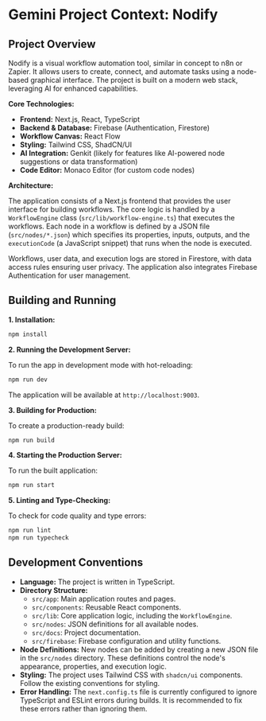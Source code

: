 # Gemini Project Context: Nodify

## Project Overview

Nodify is a visual workflow automation tool, similar in concept to n8n or Zapier. It allows users to create, connect, and automate tasks using a node-based graphical interface. The project is built on a modern web stack, leveraging AI for enhanced capabilities.

**Core Technologies:**

*   **Frontend:** Next.js, React, TypeScript
*   **Backend & Database:** Firebase (Authentication, Firestore)
*   **Workflow Canvas:** React Flow
*   **Styling:** Tailwind CSS, ShadCN/UI
*   **AI Integration:** Genkit (likely for features like AI-powered node suggestions or data transformation)
*   **Code Editor:** Monaco Editor (for custom code nodes)

**Architecture:**

The application consists of a Next.js frontend that provides the user interface for building workflows. The core logic is handled by a `WorkflowEngine` class (`src/lib/workflow-engine.ts`) that executes the workflows. Each node in a workflow is defined by a JSON file (`src/nodes/*.json`) which specifies its properties, inputs, outputs, and the `executionCode` (a JavaScript snippet) that runs when the node is executed.

Workflows, user data, and execution logs are stored in Firestore, with data access rules ensuring user privacy. The application also integrates Firebase Authentication for user management.

## Building and Running

**1. Installation:**

```bash
npm install
```

**2. Running the Development Server:**

To run the app in development mode with hot-reloading:

```bash
npm run dev
```

The application will be available at `http://localhost:9003`.

**3. Building for Production:**

To create a production-ready build:

```bash
npm run build
```

**4. Starting the Production Server:**

To run the built application:

```bash
npm run start
```

**5. Linting and Type-Checking:**

To check for code quality and type errors:

```bash
npm run lint
npm run typecheck
```

## Development Conventions

*   **Language:** The project is written in TypeScript.
*   **Directory Structure:**
    *   `src/app`: Main application routes and pages.
    *   `src/components`: Reusable React components.
    *   `src/lib`: Core application logic, including the `WorkflowEngine`.
    *   `src/nodes`: JSON definitions for all available nodes.
    *   `src/docs`: Project documentation.
    *   `src/firebase`: Firebase configuration and utility functions.
*   **Node Definitions:** New nodes can be added by creating a new JSON file in the `src/nodes` directory. These definitions control the node's appearance, properties, and execution logic.
*   **Styling:** The project uses Tailwind CSS with `shadcn/ui` components. Follow the existing conventions for styling.
*   **Error Handling:** The `next.config.ts` file is currently configured to ignore TypeScript and ESLint errors during builds. It is recommended to fix these errors rather than ignoring them.
